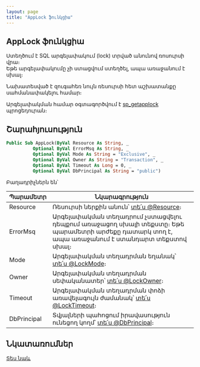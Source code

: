 ```yaml
---
layout: page
title: "AppLock ֆունկցիա"
---
```


[msdn sp_getapplock]: https://docs.microsoft.com/en-us/sql/relational-databases/system-stored-procedures/sp-getapplock-transact-sql

## AppLock ֆունկցիա

Ստեղծում է SQL արգելափակում (lock) տրված անունով ռոսուրսի վրա։  
Եթե արգելափակումը չի ստացվում ստեղծել, ապա առաջանում է սխալ։ 

Նախատեսված է զուգահեռ նույն ռեսուրսի հետ աշխատանքը սահմանափակելու համար։

Արգելափակման համար օգտագործվում է [sp_getapplock][msdn sp_getapplock] պրոցեդուրան։

## Շարահյուսություն

``` vb
Public Sub AppLock(ByVal Resource As String, _
          Optional ByVal ErrorMsq As String, _
          Optional ByVal Mode As String = "Exclusive", _
          Optional ByVal Owner As String = "Transaction", _
          Optional ByVal Timeout As Long = 0, _
          Optional ByVal DbPrincipal As String = "public")
```

Բաղադրիչներն են՝


| Պարամետր | Նկարագրություն |
|--|--|
| Resource | Ռեսուրսի ներքին անուն՝ [տե՛ս @Resource][msdn sp_getapplock]։ |
| ErrorMsq | Արգելափակման տեղադրում չստացվելու դեպքում առաջացող սխալի տեքստը։ Եթե պարամետրի արժեքը դատարկ տող է, ապա առաջանում է ստանդարտ տեքստով սխալ։ |
| Mode | Արգելափակման տեղադրման եղանակ՝ [տե՛ս @LockMode][msdn sp_getapplock]։ |
| Owner | Արգելափակման տեղադրման սեփականատեր՝ [տե՛ս @LockOwner][msdn sp_getapplock]։ |
| Timeout | Արգելափակման տեղադրման փոձի առավելագույն ժամանակ՝ [տե՛ս @LockTimeout][msdn sp_getapplock]։ |
| DbPrincipal | Տվյալների պահոցում իրավասություն ունեցող կողմ՝ [տե՛ս @DbPrincipal][msdn sp_getapplock]։ |

## Նկատառումներ

[Տես նաև](../../functions.html)
